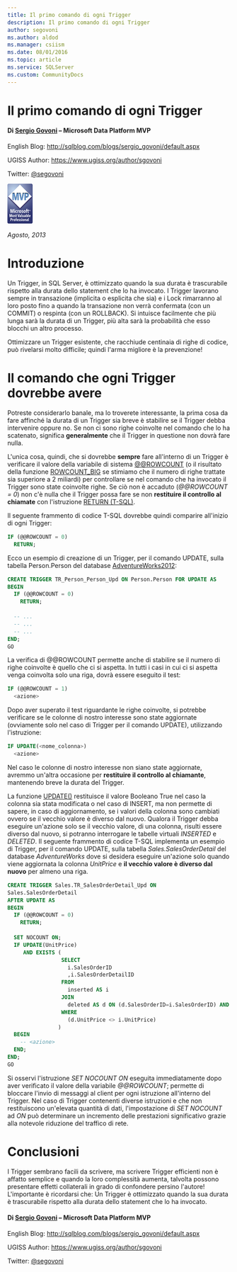 ```yaml
---
title: Il primo comando di ogni Trigger
description: Il primo comando di ogni Trigger
author: segovoni
ms.author: aldod
ms.manager: csiism
ms.date: 08/01/2016
ms.topic: article
ms.service: SQLServer
ms.custom: CommunityDocs
---
```


# Il primo comando di ogni Trigger

#### Di [Sergio Govoni](https://mvp.microsoft.com/en-us/PublicProfile/4029181?fullName=Sergio%20Govoni) – Microsoft Data Platform MVP

English Blog: <http://sqlblog.com/blogs/sergio_govoni/default.aspx>

UGISS Author: <https://www.ugiss.org/author/sgovoni>

Twitter: [@segovoni](https://twitter.com/segovoni)

![](./img/Il-primo-comando-di-ogni-Trigger/image1.png)


*Agosto, 2013*

Introduzione
============

Un Trigger, in SQL Server, è ottimizzato quando la sua durata è trascurabile rispetto alla durata dello statement che lo ha invocato. I Trigger lavorano sempre in transazione (implicita o esplicita che sia) e i Lock rimarranno al loro posto fino a quando la transazione non verrà confermata (con un COMMIT) o respinta (con un ROLLBACK). Si intuisce facilmente che più lunga sarà la durata di un Trigger, più alta sarà la probabilità che esso blocchi un altro processo.

Ottimizzare un Trigger esistente, che racchiude centinaia di righe di codice, può rivelarsi molto difficile; quindi l'arma migliore è la prevenzione!

Il comando che ogni Trigger dovrebbe avere
==========================================

Potreste considerarlo banale, ma lo troverete interessante, la prima cosa da fare affinché la durata di un Trigger sia breve è stabilire se il Trigger debba intervenire oppure no. Se non ci sono righe coinvolte nel comando che lo ha scatenato, significa **generalmente** che il Trigger in questione non dovrà fare nulla.

L'unica cosa, quindi, che si dovrebbe **sempre** fare all'interno di un Trigger è verificare il valore della variabile di sistema [@@ROWCOUNT](http://technet.microsoft.com/it-it/library/ms187316.aspx) (o il risultato della funzione [ROWCOUNT\_BIG](http://technet.microsoft.com/it-it/library/ms181406.aspx) se stimiamo che il numero di righe trattate sia superiore a 2 miliardi) per controllare se nel comando che ha invocato il Trigger sono state coinvolte righe. Se ciò non è accaduto (*@@ROWCOUNT = 0*) non c'è nulla che il Trigger possa fare se non **restituire il controllo al chiamate** con l'istruzione [RETURN (T-SQL)](http://msdn.microsoft.com/it-it/library/ms174998.aspx).

Il seguente frammento di codice T-SQL dovrebbe quindi comparire all'inizio di ogni Trigger:

```SQL
IF (@@ROWCOUNT = 0)
  RETURN;
```

Ecco un esempio di creazione di un Trigger, per il comando UPDATE, sulla tabella Person.Person del database [AdventureWorks2012](http://msftdbprodsamples.codeplex.com/releases/view/55330):

```SQL
CREATE TRIGGER TR_Person_Person_Upd ON Person.Person FOR UPDATE AS
BEGIN
  IF (@@ROWCOUNT = 0)
    RETURN;

  -- ...
  -- ...
  -- ...
END;
GO
```

La verifica di @@ROWCOUNT permette anche di stabilire se il numero di righe coinvolte è quello che ci si aspetta. In tutti i casi in cui ci si aspetta venga coinvolta solo una riga, dovrà essere eseguito il test:

```SQL
IF (@@ROWCOUNT = 1)
  <azione>
```

Dopo aver superato il test riguardante le righe coinvolte, si potrebbe verificare se le colonne di nostro interesse sono state aggiornate (ovviamente solo nel caso di Trigger per il comando UPDATE), utilizzando l'istruzione:

```SQL
IF UPDATE(<nome_colonna>)
  <azione>
```

Nel caso le colonne di nostro interesse non siano state aggiornate, avremmo un'altra occasione per **restituire il controllo al chiamante**, mantenendo breve la durata del Trigger.

La funzione [UPDATE()](http://technet.microsoft.com/it-it/library/ms187326.aspx) restituisce il valore Booleano True nel caso la colonna sia stata modificata o nel caso di INSERT, ma non permette di sapere, in caso di aggiornamento, se i valori della colonna sono cambiati ovvero se il vecchio valore è diverso dal nuovo. Qualora il Trigger debba eseguire un'azione solo se il vecchio valore, di una colonna, risulti essere diverso dal nuovo, si potranno interrogare le tabelle virtuali *INSERTED* e *DELETED*. Il seguente frammento di codice T-SQL implementa un esempio di Trigger, per il comando UPDATE, sulla tabella *Sales.SalesOrderDetail* del database *AdventureWorks* dove si desidera eseguire un'azione solo quando viene aggiornata la colonna *UnitPrice* e **il vecchio valore è diverso dal nuovo** per almeno una riga.

```SQL
CREATE TRIGGER Sales.TR_SalesOrderDetail_Upd ON
Sales.SalesOrderDetail
AFTER UPDATE AS
BEGIN
  IF (@@ROWCOUNT = 0)
    RETURN;

  SET NOCOUNT ON;
  IF UPDATE(UnitPrice)
     AND EXISTS (
                 SELECT
                   i.SalesOrderID
                   ,i.SalesOrderDetailID
                 FROM
                   inserted AS i
                 JOIN
                   deleted AS d ON (d.SalesOrderID=i.SalesOrderID) AND (d.SalesOrderDetailID=i.SalesOrderDetailID)
                 WHERE
                   (d.UnitPrice <> i.UnitPrice)
                )
  BEGIN
    -- <azione>
  END;
END;
GO
```

Si osservi l'istruzione *SET NOCOUNT ON* eseguita immediatamente dopo aver verificato il valore della variabile *@@ROWCOUNT*; permette di bloccare l'invio di messaggi al client per ogni istruzione all'interno del Trigger. Nel caso di Trigger contenenti diverse istruzioni e che non restituiscono un'elevata quantità di dati, l'impostazione di *SET NOCOUNT* ad *ON* può determinare un incremento delle prestazioni significativo grazie alla notevole riduzione del traffico di rete.

Conclusioni
===========

I Trigger sembrano facili da scrivere, ma scrivere Trigger efficienti non è affatto semplice e quando la loro complessità aumenta, talvolta possono presentare effetti collaterali in grado di confondere persino l'autore! L'importante è ricordarsi che: Un Trigger è ottimizzato quando la sua durata è trascurabile rispetto alla durata dello statement che lo ha invocato.

#### Di [Sergio Govoni](https://mvp.microsoft.com/en-us/PublicProfile/4029181?fullName=Sergio%20Govoni) – Microsoft Data Platform MVP

English Blog: <http://sqlblog.com/blogs/sergio_govoni/default.aspx>

UGISS Author: <https://www.ugiss.org/author/sgovoni>

Twitter: [@segovoni](https://twitter.com/segovoni)
